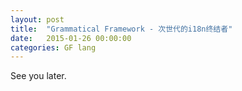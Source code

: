 ```yaml
---
layout: post
title:  "Grammatical Framework - 次世代的i18n终结者"
date:   2015-01-26 00:00:00
categories: GF lang
---
```


See you later.
